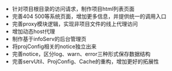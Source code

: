 
* 针对项目根目录的访问请求，制作项目html列表页面
* 完善404 500等系统页面，增加更多信息，并提供统一的调用入口
* 完善proxy模块逻辑，实现非项目文件的线上代理访问
* 增加动态host代理
* 制作基于infoServ的后台管理页
* 将projConfig相关的notice独立出来
* 完善notice，区分log、warn、error三种形式保存数据结构
* 完善servUtil、ProjConfig、Cache的重构，增加更好的拓展性
